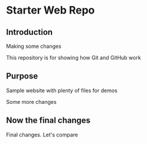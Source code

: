# Starter Web Repo

## Introduction

Making some changes

This repository is for showing how Git and GitHub work

## Purpose

Sample website with plenty of files for demos

Some more changes

## Now the final changes

Final changes.
Let's compare